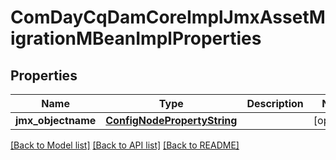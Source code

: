 # ComDayCqDamCoreImplJmxAssetMigrationMBeanImplProperties

## Properties
Name | Type | Description | Notes
------------ | ------------- | ------------- | -------------
**jmx_objectname** | [**ConfigNodePropertyString**](ConfigNodePropertyString.md) |  | [optional] 

[[Back to Model list]](../README.md#documentation-for-models) [[Back to API list]](../README.md#documentation-for-api-endpoints) [[Back to README]](../README.md)


